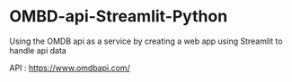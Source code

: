 # OMBD-api-Streamlit-Python
Using the OMDB api as a service by creating a web app using Streamlit to handle api data 

API : https://www.omdbapi.com/
